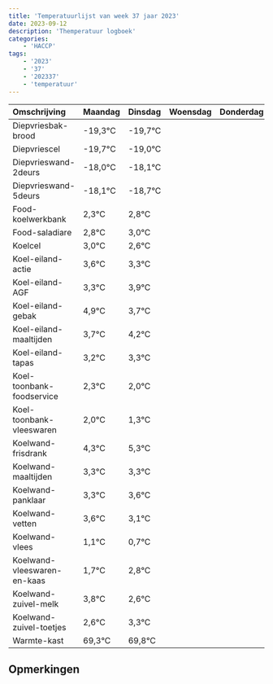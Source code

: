 ```yaml
---
title: 'Temperatuurlijst van week 37 jaar 2023'
date: 2023-09-12
description: 'Themperatuur logboek'
categories:
    - 'HACCP'
tags:
    - '2023'
    - '37'
    - '202337'
    - 'temperatuur'
---
```

|Omschrijving|Maandag|Dinsdag|Woensdag|Donderdag|Vrijdag|Zaterdag|Zondag|
|:---|:---|:---|:---|:---|:---|:---|:---|
|Diepvriesbak-brood|-19,3°C|-19,7°C| | | | | |
|Diepvriescel|-19,7°C|-19,0°C| | | | | |
|Diepvrieswand-2deurs|-18,0°C|-18,1°C| | | | | |
|Diepvrieswand-5deurs|-18,1°C|-18,7°C| | | | | |
|Food-koelwerkbank|2,3°C|2,8°C| | | | | |
|Food-saladiare|2,8°C|3,0°C| | | | | |
|Koelcel|3,0°C|2,6°C| | | | | |
|Koel-eiland-actie|3,6°C|3,3°C| | | | | |
|Koel-eiland-AGF|3,3°C|3,9°C| | | | | |
|Koel-eiland-gebak|4,9°C|3,7°C| | | | | |
|Koel-eiland-maaltijden|3,7°C|4,2°C| | | | | |
|Koel-eiland-tapas|3,2°C|3,3°C| | | | | |
|Koel-toonbank-foodservice|2,3°C|2,0°C| | | | | |
|Koel-toonbank-vleeswaren|2,0°C|1,3°C| | | | | |
|Koelwand-frisdrank|4,3°C|5,3°C| | | | | |
|Koelwand-maaltijden|3,3°C|3,3°C| | | | | |
|Koelwand-panklaar|3,3°C|3,6°C| | | | | |
|Koelwand-vetten|3,6°C|3,1°C| | | | | |
|Koelwand-vlees|1,1°C|0,7°C| | | | | |
|Koelwand-vleeswaren-en-kaas|1,7°C|2,8°C| | | | | |
|Koelwand-zuivel-melk|3,8°C|2,6°C| | | | | |
|Koelwand-zuivel-toetjes|2,6°C|3,3°C| | | | | |
|Warmte-kast|69,3°C|69,8°C| | | | | |

## Opmerkingen


